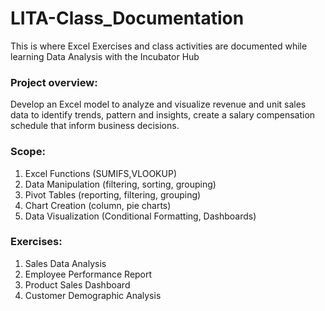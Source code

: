 # LITA-Class_Documentation
This is where Excel Exercises and class activities are documented while learning Data Analysis with the Incubator Hub

### Project overview:
Develop an Excel model to analyze and visualize revenue and unit sales data to identify trends, pattern and insights, create a salary compensation schedule that inform business decisions.

### Scope:
1. Excel Functions (SUMIFS,VLOOKUP)
2. Data Manipulation (filtering, sorting, grouping)
3. Pivot Tables (reporting, filtering, grouping)
4. Chart Creation (column, pie charts)
5. Data Visualization (Conditional Formatting, Dashboards)

### Exercises:
1. Sales Data Analysis
2. Employee Performance Report
3. Product Sales Dashboard
4. Customer Demographic Analysis
